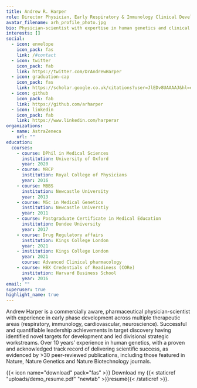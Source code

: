 ```yaml
---
title: Andrew R. Harper
role: Director Physician, Early Respiratory & Immunology Clinical Development
avatar_filename: arh_profile_photo.jpg
bio: Physician-scientist with expertise in human genetics and clinical development
interests: []
social:
  - icon: envelope
    icon_pack: fas
    link: /#contact
  - icon: twitter
    icon_pack: fab
    link: https://twitter.com/DrAndrewHarper
  - icon: graduation-cap
    icon_pack: fas
    link: https://scholar.google.co.uk/citations?user=JlEDv8UAAAAJ&hl=en
  - icon: github
    icon_pack: fab
    link: https://github.com/arharper
  - icon: linkedin
    icon_pack: fab
    link: https://www.linkedin.com/harperar
organizations:
  - name: AstraZeneca
    url: ""
education:
  courses:
    - course: DPhil in Medical Sciences
      institution: University of Oxford
      year: 2020
    - course: MRCP
      institution: Royal College of Physicians
      year: 2016
    - course: MBBS
      institution: Newcastle University
      year: 2013
    - course: MSc in Medical Genetics
      institution: Newcastle Universtiy
      year: 2011
    - course: Postgraduate Certificate in Medical Education
      institution: Dundee University
      year: 2017
    - course: Drug Regulatory affairs
      institution: Kings College London
      year: 2021
    - institution: Kings College London
      year: 2021
      course: Advanced Clinical pharmacology
    - course: HBX Credentials of Readiness (CORe)
      institution: Harvard Business School
      year: 2016
email: ""
superuser: true
highlight_name: true
---
```

Andrew Harper is a commercially aware, pharmaceutical physician-scientist with experience in early phase development across multiple therapeutic areas (respiratory, immunology, cardiovascular, neuroscience). Successful and quantifiable leadership achievements in target discovery having identified novel targets for development and led divisional strategic workstreams. Over 10 years’ experience in human genetics, with a proven and acknowledged track record of delivering scientific success, as evidenced by >30 peer-reviewed publications, including those featured in Nature, Nature Genetics and Nature Biotechnology journals.

{{< icon name="download" pack="fas" >}} Download my {{< staticref "uploads/demo_resume.pdf" "newtab" >}}resumé{{< /staticref >}}.
